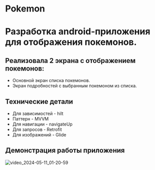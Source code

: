 # Pokemon
# Разработка android-приложения для отображения покемонов.
## Реализовала 2 экрана с отображением покемонов:
  - Основной экран списка покемонов.
  - Экран подробностей с выбранным покемоном из списка.
## Технические детали
- Для зависимостей - hilt
- Паттерн - MVVM
- Для навигации - navigateUp
- Для запросов - Retrofit
- Для изображений - Glide
## Демонстрация работы приложения
![video_2024-05-11_01-20-59](https://github.com/1Jony3/Pokemon/assets/90905407/90838604-6e40-4672-84e4-43d0d12121b1)
